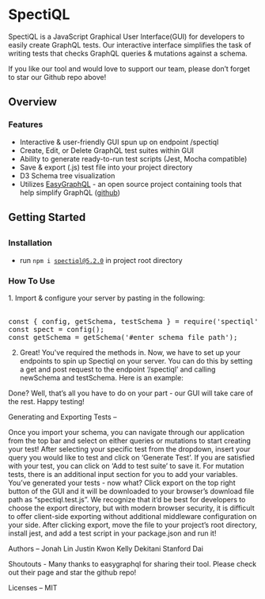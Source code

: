 <h1> SpectiQL </h1>

SpectiQL is a JavaScript Graphical User Interface(GUI) for developers to easily create GraphQL tests. Our interactive interface simplifies the task of writing tests that checks GraphQL queries & mutations against a schema. 

If you like our tool and would love to support our team, please don’t forget to star our Github repo above!

<h2> Overview </h2>
	<h3> Features </h3>

- Interactive & user-friendly GUI spun up on endpoint /spectiql
- Create, Edit, or Delete GraphQL test suites within GUI
- Ability to generate ready-to-run test scripts (Jest, Mocha compatible)
- Save & export (.js) test file into your project directory
- D3 Schema tree visualization
- Utilizes <a href="https://easygraphql.com/">EasyGraphQL</a> - an open source project containing tools that help simplify GraphQL (<a href="https://github.com/EasyGraphQL">github</a>)

<h2> Getting Started <h2>
<h3> Installation </h3>
	
- run <code>npm i spectiql@5.2.0</code> in project root directory 


<h3> How To Use </h3>
1. Import & configure your server by pasting in the following:
<br></br>
<pre>const { config, getSchema, testSchema } = require('spectiql');
const spect = config();
const getSchema = getSchema('#enter schema file path');
</pre>  

2. Great! You've required the methods in. Now, we have to set up your endpoints to spin up Spectiql on your server. You can do this by setting a get and post request to the endpoint ‘/spectiql’ and calling newSchema and testSchema. Here is an example:

Done? Well, that’s all you have to do on your part - our GUI will take care of the rest. Happy testing!

Generating and Exporting Tests –

Once you import your schema, you can navigate through our application from the top bar and select on either queries or mutations to start creating your test! 
After selecting your specific test from the dropdown, insert your query you would like to test and click on ‘Generate Test’. If you are satisfied with your test, you can click on ‘Add to test suite’ to save it. 
For mutation tests, there is an additional input section for you to add your variables.
You’ve generated your tests - now what? Click export on the top right button of the GUI and it will be downloaded to your browser’s download file path as “spectiql.test.js”. We recognize that it’d be best for developers to choose the export directory, but with modern browser security, it is difficult to offer client-side exporting without additional middleware configuration on your side. 
After clicking export, move the file to your project’s root directory, install jest, and add a test script in your package.json and run it!




Authors –
Jonah Lin
Justin Kwon
Kelly Dekitani
Stanford Dai
	
Shoutouts -
Many thanks to easygraphql for sharing their tool.  Please check out their page and star the github repo!

Licenses –
MIT
